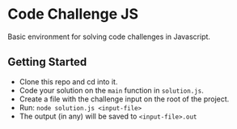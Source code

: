 # Code Challenge JS

Basic environment for solving code challenges in Javascript.

## Getting Started

* Clone this repo and cd into it.
* Code your solution on the `main` function in `solution.js`.
* Create a file with the challenge input on the root of the project.
* Run: `node solution.js <input-file>`
* The output (in any) will be saved to `<input-file>.out`
